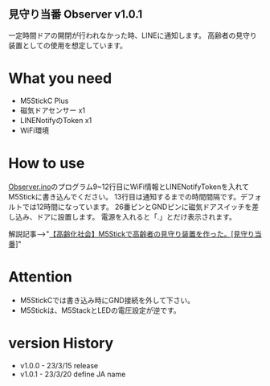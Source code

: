 ## 見守り当番 Observer v1.0.1
一定時間ドアの開閉が行われなかった時、LINEに通知します。
高齢者の見守り装置としての使用を想定しています。

# What you need
- M5StickC Plus
- 磁気ドアセンサー x1
- LINENotifyのToken x1
- WiFi環境

# How to use
[Observer.ino](https://github.com/11104/Observer/blob/main/Observer/Observer.ino)のプログラム9~12行目にWiFi情報とLINENotifyTokenを入れてM5Stickに書き込んでください。
13行目は通知するまでの時間間隔です。デフォルトでは12時間になっています。
26番ピンとGNDピンに磁気ドアスイッチを差し込み、ドアに設置します。
電源を入れると「.」とだけ表示されます。

解説記事-->"[【高齢化社会】M5Stickで高齢者の見守り装置を作った。[見守り当番]](https://qiita.com/nih/items/a832ae7ad478fdb6e4ab)"

# Attention
- M5StickCでは書き込み時にGND接続を外して下さい。
- M5Stickは、M5StackとLEDの電圧設定が逆です。

# version History
- v1.0.0 - 23/3/15 release
- v1.0.1 - 23/3/20 define JA name